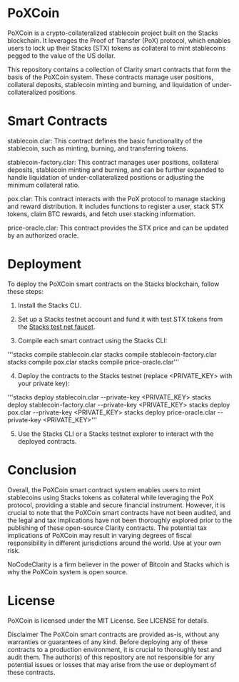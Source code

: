 # PoXCoin

PoXCoin is a crypto-collateralized stablecoin project built on the Stacks blockchain. It leverages the Proof of Transfer (PoX) protocol, which enables users to lock up their Stacks (STX) tokens as collateral to mint stablecoins pegged to the value of the US dollar.

This repository contains a collection of Clarity smart contracts that form the basis of the PoXCoin system. These contracts manage user positions, collateral deposits, stablecoin minting and burning, and liquidation of under-collateralized positions.

# Smart Contracts
stablecoin.clar: This contract defines the basic functionality of the stablecoin, such as minting, burning, and transferring tokens.

stablecoin-factory.clar: This contract manages user positions, collateral deposits, stablecoin minting and burning, and can be further expanded to handle liquidation of under-collateralized positions or adjusting the minimum collateral ratio.

pox.clar: This contract interacts with the PoX protocol to manage stacking and reward distribution. It includes functions to register a user, stack STX tokens, claim BTC rewards, and fetch user stacking information.

price-oracle.clar: This contract provides the STX price and can be updated by an authorized oracle.

# Deployment
To deploy the PoXCoin smart contracts on the Stacks blockchain, follow these steps:

1. Install the Stacks CLI.

2. Set up a Stacks testnet account and fund it with test STX tokens from the [Stacks test net faucet](https://www.stacks.co/faucet).

3. Compile each smart contract using the Stacks CLI:

'''stacks compile stablecoin.clar
stacks compile stablecoin-factory.clar
stacks compile pox.clar
stacks compile price-oracle.clar'''

4. Deploy the contracts to the Stacks testnet (replace <PRIVATE_KEY> with your private key):

'''stacks deploy stablecoin.clar --private-key <PRIVATE_KEY>
stacks deploy stablecoin-factory.clar --private-key <PRIVATE_KEY>
stacks deploy pox.clar --private-key <PRIVATE_KEY>
stacks deploy price-oracle.clar --private-key <PRIVATE_KEY>'''

5. Use the Stacks CLI or a Stacks testnet explorer to interact with the deployed contracts.

# Conclusion

Overall, the PoXCoin smart contract system enables users to mint stablecoins using Stacks tokens as collateral while leveraging the PoX protocol, providing a stable and secure financial instrument. However, it is crucial to note that the PoXCoin smart contracts have not been audited, and the legal and tax implications have not been thoroughly explored prior to the publishing of these open-source Clarity contracts. The potential tax implications of PoXCoin may result in varying degrees of fiscal responsibility in different jurisdictions around the world. Use at your own risk.

NoCodeClarity is a firm believer in the power of Bitcoin and Stacks which is why the PoXCoin system is open source.

# License
PoXCoin is licensed under the MIT License. See LICENSE for details.

Disclaimer
The PoXCoin smart contracts are provided as-is, without any warranties or guarantees of any kind. Before deploying any of these contracts to a production environment, it is crucial to thoroughly test and audit them. The author(s) of this repository are not responsible for any potential issues or losses that may arise from the use or deployment of these contracts. 
